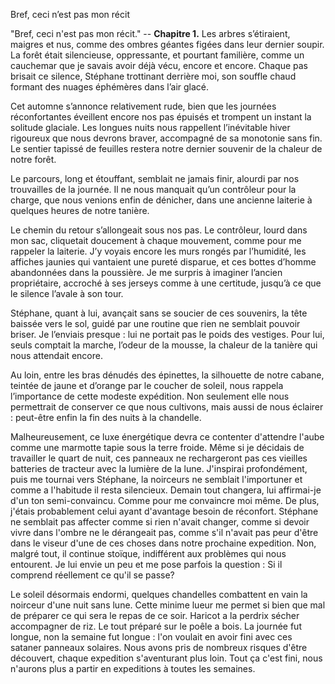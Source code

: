 Bref, ceci n’est pas mon récit

"Bref, ceci n'est pas mon récit." --  **Chapitre 1.**
Les arbres s’étiraient, maigres et nus, comme des ombres géantes figées dans leur dernier soupir. La forêt était silencieuse, oppressante, et pourtant familière, comme un cauchemar que je savais avoir déjà vécu, encore et encore. Chaque pas brisait ce silence, Stéphane trottinant derrière moi, son souffle chaud formant des nuages éphémères dans l’air glacé.

Cet automne s’annonce relativement rude, bien que les journées réconfortantes éveillent encore nos pas épuisés et trompent un instant la solitude glaciale. Les longues nuits nous rappellent l’inévitable hiver rigoureux que nous devrons braver, accompagné de sa monotonie sans fin. Le sentier tapissé de feuilles restera notre dernier souvenir de la chaleur de notre forêt.

Le parcours, long et étouffant, semblait ne jamais finir, alourdi par nos trouvailles de la journée. Il ne nous manquait qu’un contrôleur pour la charge, que nous venions enfin de dénicher, dans une ancienne laiterie à quelques heures de notre tanière.

Le chemin du retour s’allongeait sous nos pas. Le contrôleur, lourd dans mon sac, cliquetait doucement à chaque mouvement, comme pour me rappeler la laiterie. J’y voyais encore les murs rongés par l’humidité, les affiches jaunies qui vantaient une pureté disparue, et ces bottes d’homme abandonnées dans la poussière. Je me surpris à imaginer l’ancien propriétaire, accroché à ses jerseys comme à une certitude, jusqu’à ce que le silence l’avale à son tour.

Stéphane, quant à lui, avançait sans se soucier de ces souvenirs, la tête baissée vers le sol, guidé par une routine que rien ne semblait pouvoir briser. Je l’enviais presque : lui ne portait pas le poids des vestiges. Pour lui, seuls comptait la marche, l’odeur de la mousse, la chaleur de la tanière qui nous attendait encore.

Au loin, entre les bras dénudés des épinettes, la silhouette de notre cabane, teintée de jaune et d’orange par le coucher de soleil, nous rappela l’importance de cette modeste expédition. Non seulement elle nous permettrait de conserver ce que nous cultivons, mais aussi de nous éclairer : peut-être enfin la fin des nuits à la chandelle.

Malheureusement, ce luxe énergétique devra ce contenter d'attendre l'aube comme une marmotte tapie sous la terre froide. Même si je décidais de travailler le quart de nuit, ces panneaux ne rechargeront pas ces vieilles batteries de tracteur avec la lumière de la lune. J'inspirai profondément, puis me tournai vers Stéphane, la noirceurs ne semblait l'importuner et comme a l'habitude il resta silencieux. Demain tout changera, lui affirmai-je d'un ton semi-convaincu. Comme pour me convaincre moi même. De plus, j'étais probablement celui ayant d'avantage besoin de réconfort. Stéphane ne semblait pas affecter comme si rien n'avait changer, comme si devoir vivre dans l'ombre ne le dérangeait pas, comme s'il n'avait pas peur d'être dans le viseur d'une de ces choses dans notre prochaine expedition. Non, malgré tout, il continue stoïque, indifférent aux problèmes qui nous entourent. Je lui envie un peu et me pose parfois la question : Si il comprend réellement ce qu'il se passe?

Le soleil désormais endormi, quelques chandelles combattent en vain la noirceur d'une nuit sans lune. Cette minime lueur me permet si bien que mal de préparer ce qui sera le repas de ce soir. Haricot a la perdrix sécher accompagner de riz. Le tout préparé sur le poêle a bois. La journée fut longue, non la semaine fut longue : l'on voulait en avoir fini avec ces sataner panneaux solaires. Nous avons pris de nombreux risques d'être découvert, chaque expedition s'aventurant plus loin. Tout ça c'est fini, nous n'aurons plus a partir en expeditions à toutes les semaines.
